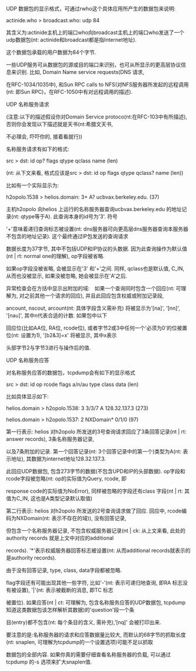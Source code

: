UDP 数据包的显示格式，可通过rwho这个具体应用所产生的数据包来说明:

actinide.who &gt; broadcast.who: udp 84



其含义为:actinide主机上的端口who向broadcast主机上的端口who发送了一个udp数据包\(nt: actinide和broadcast都是指Internet地址\).

这个数据包承载的用户数据为84个字节.



一些UDP服务可从数据包的源或目的端口来识别，也可从所显示的更高层协议信息来识别. 比如, Domain Name service requests\(DNS 请求,

在RFC-1034/1035中\), 和Sun RPC calls to NFS\(对NFS服务器所发起的远程调用\(nt: 即Sun RPC\)，在RFC-1050中有对远程调用的描述\).



UDP 名称服务请求



\(注意:以下的描述假设你对Domain Service protoco\(nt:在RFC-103中有所描述\), 否则你会发现以下描述就是天书\(nt:希腊文天书,

不必理会, 吓吓你的, 接着看就行\)\)



名称服务请求有如下的格式:

src &gt; dst: id op? flags qtype qclass name \(len\)

\(nt: 从下文来看, 格式应该是src &gt; dst: id op flags qtype qclass? name \(len\)\)

比如有一个实际显示为:

h2opolo.1538 &gt; helios.domain: 3+ A? ucbvax.berkeley.edu. \(37\)



主机h2opolo 向helios 上运行的名称服务器查询ucbvax.berkeley.edu 的地址记录\(nt: qtype等于A\). 此查询本身的id号为'3'. 符号

'+'意味着递归查询标志被设置\(nt: dns服务器可向更高层dns服务器查询本服务器不包含的地址记录\). 这个最终通过IP包发送的查询请求

数据长度为37字节, 其中不包括UDP和IP协议的头数据. 因为此查询操作为默认值\(nt \| rt: normal one的理解\), op字段被省略.

如果op字段没被省略, 会被显示在'3' 和'+'之间. 同样, qclass也是默认值, C\_IN, 从而也没被显示, 如果没被忽略, 她会被显示在'A'之后.



异常检查会在方括中显示出附加的域:　如果一个查询同时包含一个回应\(nt: 可理解为, 对之前其他一个请求的回应\), 并且此回应包含权威或附加记录段,　

ancount, nscout, arcount\(nt: 具体字段含义需补充\) 将被显示为'\[na\]', '\[nn\]', '\[nau\]', 其中n代表合适的计数. 如果包中以下

回应位\(比如AA位, RA位, rcode位\), 或者字节2或3中任何一个'必须为0'的位被置位\(nt: 设置为1\), '\[b2&3\]=x' 将被显示, 其中x表示

头部字节2与字节3进行与操作后的值.



UDP 名称服务应答



对名称服务应答的数据包，tcpdump会有如下的显示格式

src &gt; dst: id op rcode flags a/n/au type class data \(len\)

比如具体显示如下:

helios.domain &gt; h2opolo.1538: 3 3/3/7 A 128.32.137.3 \(273\)

helios.domain &gt; h2opolo.1537: 2 NXDomain\* 0/1/0 \(97\)



第一行表示: helios 对h2opolo 所发送的3号查询请求回应了3条回答记录\(nt \| rt: answer records\), 3条名称服务器记录,

以及7条附加的记录. 第一个回答记录\(nt: 3个回答记录中的第一个\)类型为A\(nt: 表示地址\), 其数据为internet地址128.32.137.3.

此回应UDP数据包, 包含273字节的数据\(不包含UPD和IP的头部数据\). op字段和rcode字段被忽略\(nt: op的实际值为Query, rcode, 即

response code的实际值为NoError\), 同样被忽略的字段还有class 字段\(nt \| rt: 其值为C\_IN, 这也是A类型记录默认取值\)



第二行表示: helios 对h2opolo 所发送的2号查询请求做了回应. 回应中, rcode编码为NXDomain\(nt: 表示不存在的域\)\), 没有回答记录,

但包含一个名称服务器记录, 不包含权威服务器记录\(nt \| ck: 从上文来看, 此处的authority records 就是上文中对应的additional

records\). '\*'表示权威服务器回答标志被设置\(nt: 从而additional records就表示的是authority records\).

由于没有回答记录, type, class, data字段都被忽略.



flag字段还有可能出现其他一些字符, 比如'-'\(nt: 表示可递归地查询, 即RA 标志没有被设置\), '\|'\(nt: 表示被截断的消息, 即TC 标志

被置位\). 如果应答\(nt \| ct: 可理解为, 包含名称服务应答的UDP数据包, tcpdump知道这类数据包该怎样解析其数据\)的'question'段一个条

目\(entry\)都不包含\(nt: 每个条目的含义, 需补充\),'\[nq\]' 会被打印出来.



要注意的是:名称服务器的请求和应答数据量比较大, 而默认的68字节的抓取长度\(nt: snaplen, 可理解为tcpdump的一个设置选项\)可能不足以抓取

数据包的全部内容. 如果你真的需要仔细查看名称服务器的负载, 可以通过tcpdump 的-s 选项来扩大snaplen值.

